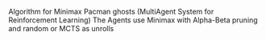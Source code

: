 Algorithm for Minimax Pacman ghosts (MultiAgent System for Reinforcement Learning)
The Agents use Minimax with Alpha-Beta pruning and random or MCTS as unrolls
